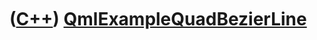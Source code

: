 
 

 

 

 

 

([C++](Cpp.md)) [QmlExampleQuadBezierLine](QmlExampleQuadBezierLine.md)
=========================================================================

 

 



